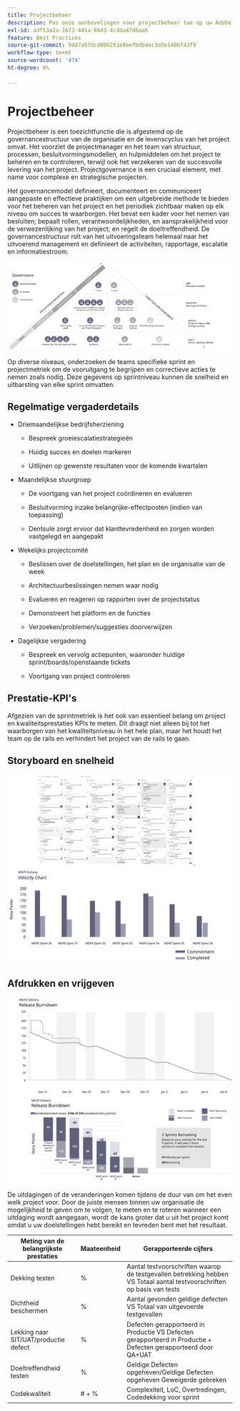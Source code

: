 ```yaml
---
title: Projectbeheer
description: Pas onze aanbevelingen voor projectbeheer toe op uw Adobe Commerce-implementatie.
exl-id: adf53a2a-1673-441a-84d3-4cdda47d6aa5
feature: Best Practices
source-git-commit: 94d7a57dcd006251e8eefbdb4ec3a5e140bf43f9
workflow-type: tm+mt
source-wordcount: '474'
ht-degree: 0%

---
```


# Projectbeheer

Projectbeheer is een toezichtfunctie die is afgestemd op de governancestructuur van de organisatie en de levenscyclus van het project omvat. Het voorziet de projectmanager en het team van structuur, processen, besluitvormingsmodellen, en hulpmiddelen om het project te beheren en te controleren, terwijl ook het verzekeren van de succesvolle levering van het project. Projectgovernance is een cruciaal element, met name voor complexe en strategische projecten.

Het governancemodel definieert, documenteert en communiceert aangepaste en effectieve praktijken om een uitgebreide methode te bieden voor het beheren van het project en het periodiek zichtbaar maken op elk niveau om succes te waarborgen. Het bevat een kader voor het nemen van besluiten; bepaalt rollen, verantwoordelijkheden, en aansprakelijkheid voor de verwezenlijking van het project; en regelt de doeltreffendheid. De governancestructuur rolt van het uitvoeringsteam helemaal naar het uitvoerend management en definieert de activiteiten, rapportage, escalatie en informatiestroom.

![ het bestuur van het Project in fographic ](../../assets/playbooks/project-governance.svg)

Op diverse niveaus, onderzoeken de teams specifieke sprint en projectmetriek om de vooruitgang te begrijpen en correctieve acties te nemen zoals nodig. Deze gegevens op sprintniveau kunnen de snelheid en uitbarsting van elke sprint omvatten.

## Regelmatige vergaderdetails

- Driemaandelijkse bedrijfsherziening

   - Bespreek groeiescalatiestrategieën

   - Huidig succes en doelen markeren

   - Uitlijnen op gewenste resultaten voor de komende kwartalen

- Maandelijkse stuurgroep

   - De voortgang van het project coördineren en evalueren

   - Besluitvorming inzake belangrijke-effectposten (indien van toepassing)

   - Dentsule zorgt ervoor dat klanttevredenheid en zorgen worden vastgelegd en aangepakt

- Wekelijks projectcomité

   - Beslissen over de doelstellingen, het plan en de organisatie van de week

   - Architectuurbeslissingen nemen waar nodig

   - Evalueren en reageren op rapporten over de projectstatus

   - Demonstreert het platform en de functies

   - Verzoeken/problemen/suggesties doorverwijzen

- Dagelijkse vergadering

   - Bespreek en vervolg actiepunten, waaronder huidige sprint/boards/openstaande tickets

   - Voortgang van project controleren

## Prestatie-KPI&#39;s

Afgezien van de sprintmetriek is het ook van essentieel belang om project en kwaliteitsprestaties KPIs te meten. Dit draagt niet alleen bij tot het waarborgen van het kwaliteitsniveau in het hele plan, maar het houdt het team op de rails en verhindert het project van de rails te gaan.

## Storyboard en snelheid

![ Voorbeeld Kanban board ](../../assets/playbooks/kanban-board-chart.svg)

## Afdrukken en vrijgeven

![ sprint van het voorbeeld en versie burndown grafiek ](../../assets/playbooks/sprint-release-burndown.svg)

De uitdagingen of de veranderingen komen tijdens de duur van om het even welk project voor. Door de juiste mensen binnen uw organisatie de mogelijkheid te geven om te volgen, te meten en te roteren wanneer een uitdaging wordt aangegaan, wordt de kans groter dat u uit het project komt omdat u uw doelstellingen hebt bereikt en tevreden bent met het resultaat.

<table>
<thead>
  <tr>
    <th>Meting van de belangrijkste prestaties</th>
    <th>Maateenheid</th>
    <th>Gerapporteerde cijfers</th>
  </tr>
</thead>
<tbody>
  <tr>
    <td>Dekking testen</td>
    <td>%</td>
    <td>Aantal testvoorschriften waarop de testgevallen betrekking hebben VS Totaal aantal testvoorschriften op basis van tests</td>
  </tr>
  <tr>
    <td>Dichtheid beschermen</td>
    <td>%</td>
    <td>Aantal gevonden geldige defecten VS Totaal van uitgevoerde testgevallen</td>
  </tr>
  <tr>
    <td>Lekking naar SIT/UAT/productie defect</td>
    <td>%</td>
    <td>Defecten gerapporteerd in Productie VS Defecten gerapporteerd in Productie + Defecten gerapporteerd door QA+UAT</td>
  </tr>
  <tr>
    <td>Doeltreffendheid testen</td>
    <td>%</td>
    <td>Geldige Defecten opgeheven/Geldige Defecten opgeheven Geweigerde gebreken</td>
  </tr>
  <tr>
    <td>Codekwaliteit</td>
    <td># + %</td>
    <td>Complexiteit, LoC, Overtredingen, Codedekking voor sprint</td>
  </tr>
</tbody>
</table>
